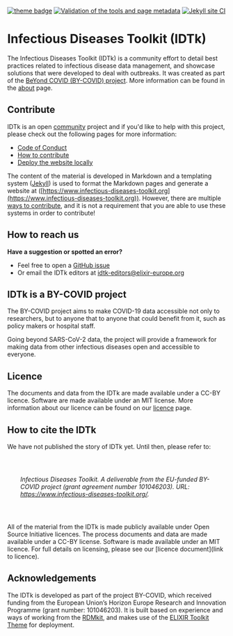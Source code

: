 [![theme badge](https://img.shields.io/badge/ELIXIR%20toolkit%20theme-jekyll-blue?color=0d6efd)](https://github.com/ELIXIR-Belgium/elixir-toolkit-theme) [![Validation of the tools and page metadata](https://github.com/elixir-europe/infectious-diseases-toolkit/actions/workflows/tool_list_conversion.yml/badge.svg)](https://github.com/elixir-europe/infectious-diseases-toolkit/actions/workflows/tool_list_conversion.yml) [![Jekyll site CI](https://github.com/elixir-europe/infectious-diseases-toolkit/actions/workflows/jekyll.yml/badge.svg)](https://github.com/elixir-europe/infectious-diseases-toolkit/actions/workflows/jekyll.yml)

# Infectious Diseases Toolkit (IDTk)

The Infectious Diseases Toolkit (IDTk) is a community effort to detail best practices related to infectious disease data management, and showcase solutions that were developed to deal with outbreaks. It was created as part of the [BeYond COVID (BY-COVID) project]( https://by-covid.org/). More information can be found in the [about](https://www.infectious-diseases-toolkit.org/about/) page.

## Contribute

IDTk is an open [community](https://www.infectious-diseases-toolkit.org/about/contributors) project and if you'd like to help with this project, please check out the following pages for more information:

* [Code of Conduct](https://www.infectious-diseases-toolkit.org/CODE_OF_CONDUCT)
* [How to contribute](https://www.infectious-diseases-toolkit.org/contribute/)
* [Deploy the website locally](https://www.infectious-diseases-toolkit.org/contribute/working-with-git#the-advantage-of-working-locally-previewing-your-changes-through-your-web-browser)

 The content of the material is developed in Markdown and a templating system ([Jekyll](http://jekyllrb.com/)) is used to format the Markdown pages and generate a website at ([https://www.infectious-diseases-toolkit.org](https://www.infectious-diseases-toolkit.org)). However, there are multiple [ways to contribute](https://elixir-belgium.github.io/infectious-diseases-toolkit-sandbox/contribute/#ways-of-contributing), and it is not a requirement that you are able to use these systems in order to contribute!


## How to reach us

**Have a suggestion or spotted an error?**
* Feel free to open a [GitHub issue](https://github.com/elixir-europe/infectious-diseases-toolkit/issues)
* Or email the IDTk editors at [idtk-editors@elixir-europe.org](mailto:rdm-editors@elixir-europe.org )


## IDTk is a BY-COVID project

The BY-COVID project aims to make COVID-19 data accessible not only to researchers, but to anyone that to anyone that could benefit from it, such as policy makers or hospital staff.

Going beyond SARS-CoV-2 data, the project will provide a framework for making data from other infectious diseases open and accessible to everyone.


## Licence

The documents and data from the IDTk are made available under a CC-BY licence. Software are made available under an MIT license. More information about our licence can be found on our [licence](LICENSE) page.

## How to cite the IDTk
We have not published the story of IDTk yet. Until then, please refer to:


<div style="padding:30px;"><p><i>Infectious Diseases Toolkit. A deliverable from the EU-funded BY-COVID project (grant agreement number 101046203). URL: <a href="https://www.infectious-diseases-toolkit.org/">https://www.infectious-diseases-toolkit.org/</a>.</i></p>
</div>

All of the material from the IDTk is made publicly available under Open Source Initiative licences. The process documents and data are made available under a CC-BY license. Software is made available under an MIT licence. For full details on licensing, please see our [licence document](link to licence).

## Acknowledgements

The IDTk is developed as part of the project BY-COVID, which received funding from the European Union’s Horizon Europe Research and Innovation Programme (grant number: 101046203). It is built based on experience and ways of working from the [RDMkit](https://rdmkit.elixir-europe.org/), and makes use of the [ELIXIR Toolkit Theme](https://elixir-belgium.github.io/elixir-toolkit-theme/) for deployment.
